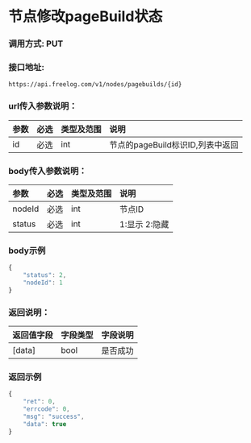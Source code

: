 # 节点修改pageBuild状态

### 调用方式: PUT

### 接口地址:

```
https://api.freelog.com/v1/nodes/pagebuilds/{id}
```

### url传入参数说明：

| 参数 | 必选 | 类型及范围 | 说明 |
| :--- | :--- | :--- | :--- |
|id|必选|int|节点的pageBuild标识ID,列表中返回

### body传入参数说明：

| 参数 | 必选 | 类型及范围 | 说明 |
| :--- | :--- | :--- | :--- |
|nodeId|必选|int|节点ID
|status|必选|int|1:显示 2:隐藏

### body示例

```js
{
    "status": 2,
    "nodeId": 1
}
```

### 返回说明：

| 返回值字段 | 字段类型 | 字段说明 |
| :--- | :--- | :--- |
| [data] | bool| 是否成功 |


### 返回示例

```js
{
    "ret": 0,
    "errcode": 0,
    "msg": "success",
    "data": true
}
```